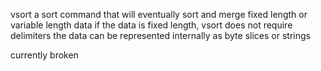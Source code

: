 
vsort a sort command that will eventually sort and merge fixed length or
variable length data
if the data is fixed length, vsort does not require delimiters
the data can be represented internally as byte slices or strings

currently broken

